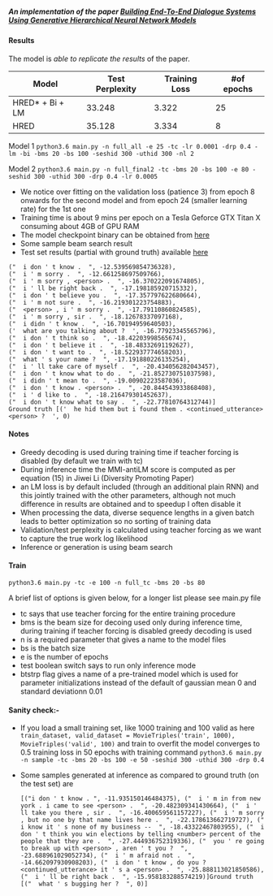 ##### An implementation of the paper  [Building End-To-End Dialogue Systems Using Generative Hierarchical Neural Network Models](https://arxiv.org/abs/1507.04808)

#### Results

The model is *able to replicate the results* of the paper. 

| Model           | Test Perplexity | Training Loss | #of epochs |
|-----------------|-----------------|---------------|------------|
| HRED* + Bi + LM | 33.248          | 3.322         | 25         |
| HRED            | 35.128          | 3.334         | 8          |

Model 1
`python3.6 main.py -n full_all -e 25 -tc -lr 0.0001 -drp 0.4 -lm -bi -bms 20 -bs 100 -seshid 300 -uthid 300 -nl 2`

Model 2
`python3.6 main.py -n full_final2 -tc -bms 20 -bs 100 -e 80 -seshid 300 -uthid 300 -drp 0.4 -lr 0.0005`

 - We notice over fitting on the validation loss (patience 3) from epoch 8 onwards for the second model and from epoch 24 (smaller learning rate) for the 1st one 
 - Training time is about 9 mins per epoch on a Tesla Geforce GTX Titan X consuming about 4GB of GPU RAM
 - The model checkpoint binary can be obtained from [here](https://nofile.io/f/oXmX0zozNHs/full_final2_mdl.pth)
 - Some sample beam search result
 - Test set results (partial with ground truth) available [here](https://github.com/hsgodhia/hred/blob/master/c.out)
 ```
("  i don ' t know .  ", -12.539569854736328), 
("  i ' m sorry .  ", -12.661258697509766), 
("  i ' m sorry , <person> .  ", -16.370222091674805), 
("  i ' ll be right back .  ", -17.198185920715332),
("  i don ' t believe you .  ", -17.357797622680664), 
("  i ' m not sure .  ", -16.219301223754883),
("  <person> , i ' m sorry .  ", -17.79110860824585),
("  i ' m sorry , sir .  ", -18.12678337097168), 
("  i didn ' t know .  ", -16.70194959640503), 
('  what are you talking about ?  ', -16.77923345565796), 
("  i don ' t think so .  ", -18.42203998565674), 
("  i don ' t believe it .  ", -18.48332691192627), 
("  i don ' t want to .  ", -18.522937774658203), 
("  what ' s your name ?  ", -17.191880226135254), 
("  i ' ll take care of myself .  ", -20.434056282043457), 
("  i don ' t know what to do .  ", -21.852730751037598), 
("  i didn ' t mean to .  ", -19.00902223587036), 
("  i don ' t know . <person> .  ", -20.844543933868408),
("  i ' d like to .  ", -18.216479301452637),
("  i don ' t know what to say .  ", -22.77810764312744)]
Ground truth [('  he hid them but i found them . <continued_utterance> <person> ?  ', 0)
```

#### Notes
 - Greedy decoding is used during training time if teacher forcing is disabled (by default we train with tc)
 - During inference time the MMI-antiLM score is computed as per equation (15) in Jiwei Li (Diversity Promoting Paper)
 - an LM loss is by default included (through an additional plain RNN) and this jointly trained with the other parameters, although not much difference in results are obtained and to speedup I often disable it
 - When processing the data, diverse sequence lengths in a given batch leads to better optimization so no sorting of training data
 - Validation/test perplexity is calculated using teacher forcing as we want to capture the true work log likelihood
 - Inference or generation is using beam search
 
#### Train

`python3.6 main.py -tc -e 100 -n full_tc -bms 20 -bs 80`

A brief list of options is given below, for a longer list please see main.py file
- tc says that use teacher forcing for the entire training procedure
- bms is the beam size for decoing used only during inference time, during training if teacher forcing is disabled greedy decoding is used
- n is a required parameter that gives a name to the model files
- bs is the batch size
- e is the number of epochs 
- test boolean switch says to run only inference mode
- btstrp flag gives a name of a pre-trained model which is used for parameter initializations instead of the default of gaussian mean 0 and standard deviationn 0.01
 
#### Sanity check:-

 - If you load a small training set, like 1000 training and 100 valid as here `train_dataset, valid_dataset = MovieTriples('train', 1000), MovieTriples('valid', 100)` and train to overfit the model converges to 0.5 training loss in 50 epochs with training command `python3.6 main.py -n sample -tc -bms 20 -bs 100 -e 50 -seshid 300 -uthid 300 -drp 0.4`
 
 - Some samples generated at inference as compared to ground truth (on the test set) are
   ```
   [("i don ' t know . ", -11.935150146484375), ("  i ' m in from new york . i came to see <person> .  ", -20.482309341430664), ("  i ' ll take you there , sir .  ", -16.400659561157227), ("  i ' m sorry , but no one by that name lives here .  ", -22.178613662719727), ("  i know it ' s none of my business --  ", -18.43322467803955), ("  i don ' t think you win elections by telling <number> percent of the people that they are .  ", -27.444936752319336), ("  you ' re going to break up with <person> , aren ' t you ?  ", -23.688961029052734), ("  i ' m afraid not .  ", -14.662097930908203), ("  i don ' t know , do you ? <continued_utterance> it ' s a <person> .  ", -25.888113021850586), ("  i ' ll be right back .  ", -15.958183288574219)]Ground truth [("  what ' s bugging her ?  ", 0)] 
   ```